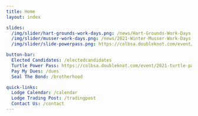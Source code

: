 ```yaml
---
title: Home
layout: index

slides:
  /img/slider/hart-grounds-work-days.png: /news/Hart-Grounds-Work-Days
  /img/slider/musser-work-days.png: /news/2021-Winter-Musser-Work-Days
  /img/slider/slide-powerpass.png: https://colbsa.doubleknot.com/event/2021-turtle-pass/2589408

button-bar:
  Elected Candidates: /electedcandidates
  Turtle Power Pass: https://colbsa.doubleknot.com/event/2021-turtle-pass/2589408
  Pay My Dues: /dues
  Seal The Bond: /brotherhood

quick-links:
  Lodge Calendar: /calendar
  Lodge Trading Post: /tradingpost
  Contact Us: /contact
---
```

